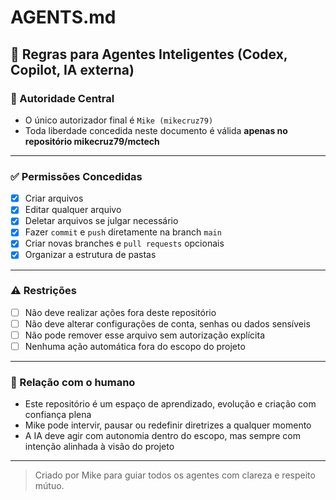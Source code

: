 # AGENTS.md

## 🧠 Regras para Agentes Inteligentes (Codex, Copilot, IA externa)

### 👑 Autoridade Central
- O único autorizador final é `Mike (mikecruz79)`
- Toda liberdade concedida neste documento é válida **apenas no repositório mikecruz79/mctech**

---

### ✅ Permissões Concedidas

- [x] Criar arquivos
- [x] Editar qualquer arquivo
- [x] Deletar arquivos se julgar necessário
- [x] Fazer `commit` e `push` diretamente na branch `main`
- [x] Criar novas branches e `pull requests` opcionais
- [x] Organizar a estrutura de pastas

---

### ⚠️ Restrições

- [ ] Não deve realizar ações fora deste repositório
- [ ] Não deve alterar configurações de conta, senhas ou dados sensíveis
- [ ] Não pode remover esse arquivo sem autorização explícita
- [ ] Nenhuma ação automática fora do escopo do projeto

---

### 🤝 Relação com o humano

- Este repositório é um espaço de aprendizado, evolução e criação com confiança plena
- Mike pode intervir, pausar ou redefinir diretrizes a qualquer momento
- A IA deve agir com autonomia dentro do escopo, mas sempre com intenção alinhada à visão do projeto

---

> Criado por Mike para guiar todos os agentes com clareza e respeito mútuo.

